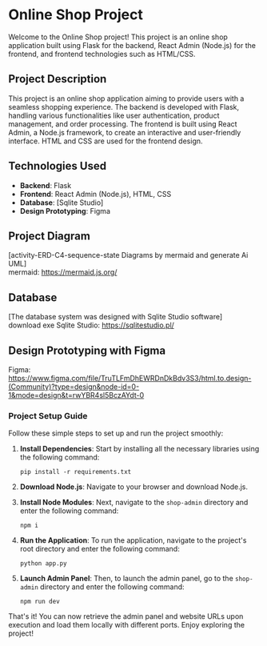 # Online Shop Project

Welcome to the Online Shop project! This project is an online shop application built using Flask for the backend, React Admin (Node.js) for the frontend, and frontend technologies such as HTML/CSS.

## Project Description
This project is an online shop application aiming to provide users with a seamless shopping experience. The backend is developed with Flask, handling various functionalities like user authentication, product management, and order processing. The frontend is built using React Admin, a Node.js framework, to create an interactive and user-friendly interface. HTML and CSS are used for the frontend design.

## Technologies Used
- **Backend**: Flask
- **Frontend**: React Admin (Node.js), HTML, CSS
- **Database**: [Sqlite Studio]
- **Design Prototyping**: Figma

## Project Diagram
[activity-ERD-C4-sequence-state Diagrams by mermaid and generate Ai UML] <br>
mermaid: https://mermaid.js.org/
## Database
[The database system was designed with Sqlite Studio software] <br>
download exe Sqlite Studio: https://sqlitestudio.pl/
## Design Prototyping with Figma
Figma:<br>
https://www.figma.com/file/TruTLFmDhEWRDnDkBdv3S3/html.to.design-(Community)?type=design&node-id=0-1&mode=design&t=rwYBR4sl5BczAYdt-0
### Project Setup Guide

Follow these simple steps to set up and run the project smoothly:

1. **Install Dependencies**: Start by installing all the necessary libraries using the following command:
   ```
   pip install -r requirements.txt
   ```

2. **Download Node.js**: Navigate to your browser and download Node.js.

3. **Install Node Modules**: Next, navigate to the `shop-admin` directory and enter the following command:
   ```
   npm i
   ```

4. **Run the Application**: To run the application, navigate to the project's root directory and enter the following command:
   ```
   python app.py
   ```

5. **Launch Admin Panel**: Then, to launch the admin panel, go to the `shop-admin` directory and enter the following command:
   ```
   npm run dev
   ```

That's it! You can now retrieve the admin panel and website URLs upon execution and load them locally with different ports. Enjoy exploring the project!

